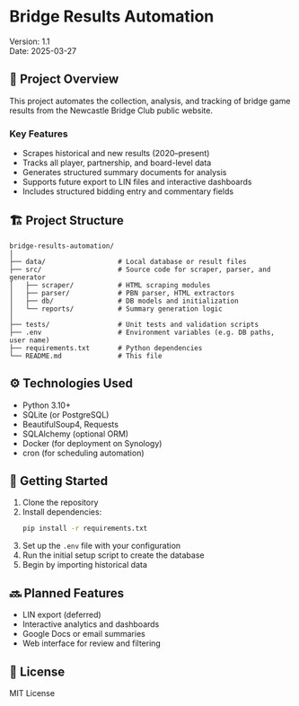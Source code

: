 # Bridge Results Automation

Version: 1.1  
Date: 2025-03-27

## 📌 Project Overview

This project automates the collection, analysis, and tracking of bridge game results from the Newcastle Bridge Club public website.

### Key Features
- Scrapes historical and new results (2020–present)
- Tracks all player, partnership, and board-level data
- Generates structured summary documents for analysis
- Supports future export to LIN files and interactive dashboards
- Includes structured bidding entry and commentary fields

## 🏗️ Project Structure

```
bridge-results-automation/
│
├── data/                  # Local database or result files
├── src/                   # Source code for scraper, parser, and generator
│   ├── scraper/           # HTML scraping modules
│   ├── parser/            # PBN parser, HTML extractors
│   ├── db/                # DB models and initialization
│   └── reports/           # Summary generation logic
│
├── tests/                 # Unit tests and validation scripts
├── .env                   # Environment variables (e.g. DB paths, user name)
├── requirements.txt       # Python dependencies
└── README.md              # This file
```

## ⚙️ Technologies Used

- Python 3.10+
- SQLite (or PostgreSQL)
- BeautifulSoup4, Requests
- SQLAlchemy (optional ORM)
- Docker (for deployment on Synology)
- cron (for scheduling automation)

## 🚀 Getting Started

1. Clone the repository
2. Install dependencies:
   ```bash
   pip install -r requirements.txt
   ```
3. Set up the `.env` file with your configuration
4. Run the initial setup script to create the database
5. Begin by importing historical data

## 🔜 Planned Features

- LIN export (deferred)
- Interactive analytics and dashboards
- Google Docs or email summaries
- Web interface for review and filtering

## 📝 License

MIT License
